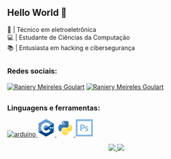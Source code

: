 <h2 style="display: inline_block">Hello World 👋</h2>
🔌 | Técnico em eletroeletrônica <br>
💻 | Estudante de Ciências da Computação <br>
📚 | Entusiasta em hacking e cibersegurança <br>

<h2 style="display: inline_block"></h2>

<h3 align="left">Redes sociais:</h1>
<p align="left">
<a href="https://www.linkedin.com/in/ranierygoulart/" target="blank"><img align="center" src="https://raw.githubusercontent.com/rahuldkjain/github-profile-readme-generator/master/src/images/icons/Social/linked-in-alt.svg" alt="Raniery Meireles Goulart" height="30" width="40" /></a>
<a href="https://www.instagram.com/ranierygoulart/" target="blank"><img align="center" src="https://raw.githubusercontent.com/rahuldkjain/github-profile-readme-generator/master/src/images/icons/Social/instagram.svg" alt="Raniery Meireles Goulart" height="35" width="40" /></a>
</p>

<h2 style="display: inline_block"></h2>

<h3 align="left">Linguagens e ferramentas:</h3>
<p align="left"> <a href="https://www.arduino.cc/" target="_blank" rel="noreferrer"> <img src="https://cdn.worldvectorlogo.com/logos/arduino-1.svg" alt="arduino" width="40" height="40"/> </a> 
<a href="https://www.w3schools.com/cpp/" target="_blank" rel="noreferrer"> <img src="https://raw.githubusercontent.com/devicons/devicon/master/icons/cplusplus/cplusplus-original.svg" alt="cplusplus" width="40" height="40"/> </a> 
<a href="https://www.python.org" target="_blank" rel="noreferrer"> <img src="https://raw.githubusercontent.com/devicons/devicon/master/icons/python/python-original.svg" alt="python" width="40" height="40"/> </a> 
<a href="https://www.photoshop.com/en" target="_blank" rel="noreferrer"> <img src="https://raw.githubusercontent.com/devicons/devicon/master/icons/photoshop/photoshop-line.svg" alt="photoshop" width="40" height="40"/> </a> </p>

<div align="center">
  <a href="https://github.com/Ranieeery">
  <img height="180em" src="https://github-readme-stats.vercel.app/api?username=ranieeery&show_icons=true&theme=radical&include_all_commits=true&count_private=true"/>
  <img height="180em" src="https://github-readme-stats.vercel.app/api/top-langs/?username=Ranieeery&layout=compact&langs_count=7&theme=dracula"/>
</div>
